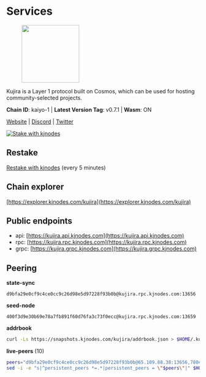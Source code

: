 # Services

<figure><img src="https://raw.githubusercontent.com/kj89/testnet_manuals/main/pingpub/logos/kujira.png" width="150" alt=""><figcaption></figcaption></figure>

Kujira is a Layer 1 protocol built on Cosmos, which can be used for  hosting community-selected projects.

**Chain ID**: kaiyo-1 | **Latest Version Tag**: v0.7.1 | **Wasm**: ON

[Website](https://kujira.app) | [Discord](https://discord.gg/teamkujira) | [Twitter](https://twitter.com/TeamKujira)

[![Stake with kjnodes](https://i.ibb.co/cr44Q8j/button-stake-with-kjnodes.png)](https://restake.app/kujira/kujiravaloper1tnuqj73jfn3724lqz34c27tuv80nv336sadqym)

## Restake

[Restake with kjnodes](https://restake.app/kujira/kujiravaloper1tnuqj73jfn3724lqz34c27tuv80nv336sadqym) (every 5 minutes)
## Chain explorer
[https://explorer.kjnodes.com/kujira](https://explorer.kjnodes.com/kujira)

## Public endpoints

* api: [https://kujira.api.kjnodes.com](https://kujira.api.kjnodes.com)
* rpc: [https://kujira.rpc.kjnodes.com](https://kujira.rpc.kjnodes.com)
* grpc: [https://kujira.grpc.kjnodes.com](https://kujira.grpc.kjnodes.com)

## Peering

**state-sync**

```text
d9bfa29e0cf9c4ce0cc9c26d98e5d97228f93b0b@kujira.rpc.kjnodes.com:13656
```

**seed-node**

```text
400f3d9e30b69e78a7fb891f60d76fa3c73f0ecc@kujira.rpc.kjnodes.com:13659
```

**addrbook**
```bash
curl -Ls https://snapshots.kjnodes.com/kujira/addrbook.json > $HOME/.kujira/config/addrbook.json
```

**live-peers** (10)
```bash
peers="d9bfa29e0cf9c4ce0cc9c26d98e5d97228f93b0b@65.109.88.38:13656,780ee91b43bcdced2daebee61996742f6b01b579@138.201.197.119:2000,66c551ebcb68fe343c7e2720593dc47426813a68@93.189.30.101:26656,fa57c7c253be46ad9f696ee2f2c1d72cbc6a1591@146.59.52.135:31095,01cf570d3b08fdb5fe2f307cb485de7a35a3af23@135.148.55.229:11856,0393c19b176d1cf8bc560c5a8fa990301deb1a7e@95.216.235.54:26656,4e1c2471efb89239fb04a4b75f9f87177fd91d00@95.217.82.78:26656,a7d96dc929824613315dcc1c90fee119f28cc51f@134.65.193.158:26656,11f9858a5b0329f07f032bcbc490715f3b5200ec@193.70.45.106:11856,129771a48f43b83c6144c7d282ad1da62434cc07@15.204.197.12:26656"
sed -i -e "s|^persistent_peers *=.*|persistent_peers = \"$peers\"|" $HOME/.kujira/config/config.toml
```
